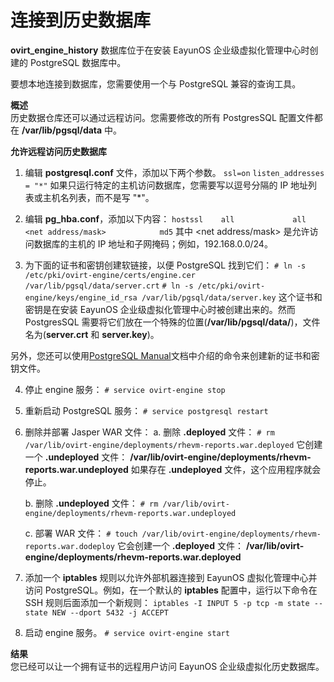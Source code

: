 # 连接到历史数据库

**ovirt_engine_history** 数据库位于在安装 EayunOS 企业级虚拟化管理中心时创建的 PostgreSQL 数据库中。

要想本地连接到数据库，您需要使用一个与 PostgreSQL 兼容的查询工具。

**概述**<br/>
历史数据仓库还可以通过远程访问。您需要修改的所有 PostgresSQL 配置文件都在 **/var/lib/pgsql/data** 中。

**允许远程访问历史数据库**

1. 编辑 **postgresql.conf** 文件，添加以下两个参数。
```ssl=on```
```listen_addresses = "*"```
如果只运行特定的主机访问数据库，您需要写以逗号分隔的 IP 地址列表或主机名列表，而不是写 "*"。

2. 编辑 **pg_hba.conf**，添加以下内容：
```hostssl    all             all             <net address/mask>            md5```
其中 <net address/mask> 是允许访问数据库的主机的 IP 地址和子网掩码；例如，192.168.0.0/24。
 
3. 为下面的证书和密钥创建软链接，以便 PostgreSQL 找到它们：
```# ln -s /etc/pki/ovirt-engine/certs/engine.cer /var/lib/pgsql/data/server.crt```
```# ln -s /etc/pki/ovirt-engine/keys/engine_id_rsa /var/lib/pgsql/data/server.key```
这个证书和密钥是在安装 EayunOS 企业级虚拟化管理中心时被创建出来的。然而 PostgresSQL 需要将它们放在一个特殊的位置(**/var/lib/pgsql/data/**)，文件名为(**server.crt** 和 **server.key**)。

另外，您还可以使用[PostgreSQL Manual](http://www.postgresql.org/docs/8.4/static/ssl-tcp.html#SSL-FILE-USAGE)文档中介绍的命令来创建新的证书和密钥文件。

4. 停止 engine 服务：
```# service ovirt-engine stop```

5. 重新启动 PostgreSQL 服务：
```# service postgresql restart```

6. 删除并部署 Jasper WAR 文件：
   a. 删除 **.deployed** 文件：
   ```# rm /var/lib/ovirt-engine/deployments/rhevm-reports.war.deployed```
   它创建一个 **.undeployed** 文件：
   **/var/lib/ovirt-engine/deployments/rhevm-reports.war.undeployed**
   如果存在 **.undeployed** 文件，这个应用程序就会停止。
    
   b. 删除 **.undeployed** 文件：
   ```# rm /var/lib/ovirt-engine/deployments/rhevm-reports.war.undeployed```
  
   c. 部署 WAR 文件：
   ```# touch /var/lib/ovirt-engine/deployments/rhevm-reports.war.dodeploy```
   它会创建一个 **.deployed** 文件：
   **/var/lib/ovirt-engine/deployments/rhevm-reports.war.deployed**

7. 添加一个 **iptables** 规则以允许外部机器连接到 EayunOS 虚拟化管理中心并访问 PostgreSQL。例如，在一个默认的 **iptables** 配置中，运行以下命令在 SSH 规则后面添加一个新规则：
```iptables -I INPUT 5 -p tcp -m state --state NEW --dport 5432 -j ACCEPT```

8. 启动 engine 服务。
```# service ovirt-engine start```

**结果**<br/>
您已经可以让一个拥有证书的远程用户访问 EayunOS 企业级虚拟化历史数据库。

